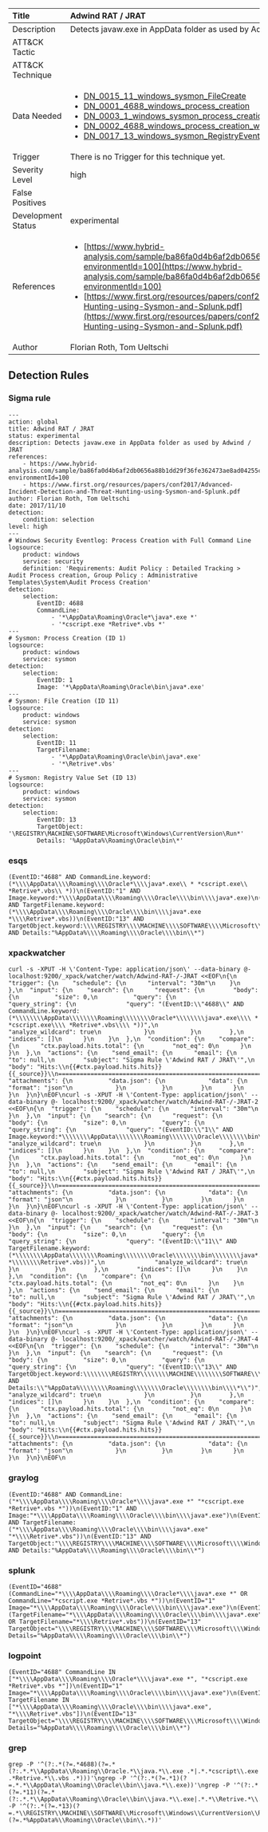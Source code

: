 | Title                | Adwind RAT / JRAT                                                                                                                                                 |
|:---------------------|:------------------------------------------------------------------------------------------------------------------------------------------------------------|
| Description          | Detects javaw.exe in AppData folder as used by Adwind / JRAT                                                                                                                                           |
| ATT&amp;CK Tactic    | <ul></ul>  |
| ATT&amp;CK Technique | <ul></ul>                             |
| Data Needed          | <ul><li>[DN_0015_11_windows_sysmon_FileCreate](../Data_Needed/DN_0015_11_windows_sysmon_FileCreate.md)</li><li>[DN_0001_4688_windows_process_creation](../Data_Needed/DN_0001_4688_windows_process_creation.md)</li><li>[DN_0003_1_windows_sysmon_process_creation](../Data_Needed/DN_0003_1_windows_sysmon_process_creation.md)</li><li>[DN_0002_4688_windows_process_creation_with_commandline](../Data_Needed/DN_0002_4688_windows_process_creation_with_commandline.md)</li><li>[DN_0017_13_windows_sysmon_RegistryEvent](../Data_Needed/DN_0017_13_windows_sysmon_RegistryEvent.md)</li></ul>                                                         |
| Trigger              |  There is no Trigger for this technique yet.  |
| Severity Level       | high                                                                                                                                                 |
| False Positives      | <ul></ul>                                                                  |
| Development Status   | experimental                                                                                                                                                |
| References           | <ul><li>[https://www.hybrid-analysis.com/sample/ba86fa0d4b6af2db0656a88b1dd29f36fe362473ae8ad04255c4e52f214a541c?environmentId=100](https://www.hybrid-analysis.com/sample/ba86fa0d4b6af2db0656a88b1dd29f36fe362473ae8ad04255c4e52f214a541c?environmentId=100)</li><li>[https://www.first.org/resources/papers/conf2017/Advanced-Incident-Detection-and-Threat-Hunting-using-Sysmon-and-Splunk.pdf](https://www.first.org/resources/papers/conf2017/Advanced-Incident-Detection-and-Threat-Hunting-using-Sysmon-and-Splunk.pdf)</li></ul>                                                          |
| Author               | Florian Roth, Tom Ueltschi                                                                                                                                                |


## Detection Rules

### Sigma rule

```
---
action: global
title: Adwind RAT / JRAT
status: experimental
description: Detects javaw.exe in AppData folder as used by Adwind / JRAT
references:
    - https://www.hybrid-analysis.com/sample/ba86fa0d4b6af2db0656a88b1dd29f36fe362473ae8ad04255c4e52f214a541c?environmentId=100
    - https://www.first.org/resources/papers/conf2017/Advanced-Incident-Detection-and-Threat-Hunting-using-Sysmon-and-Splunk.pdf
author: Florian Roth, Tom Ueltschi
date: 2017/11/10
detection:
    condition: selection
level: high
---
# Windows Security Eventlog: Process Creation with Full Command Line
logsource:
    product: windows
    service: security
    definition: 'Requirements: Audit Policy : Detailed Tracking > Audit Process creation, Group Policy : Administrative Templates\System\Audit Process Creation'
detection:
    selection:
        EventID: 4688
        CommandLine: 
            - '*\AppData\Roaming\Oracle*\java*.exe *'
            - '*cscript.exe *Retrive*.vbs *'
---
# Sysmon: Process Creation (ID 1)
logsource:
    product: windows
    service: sysmon
detection:
    selection:
        EventID: 1
        Image: '*\AppData\Roaming\Oracle\bin\java*.exe'
---
# Sysmon: File Creation (ID 11)
logsource:
    product: windows
    service: sysmon
detection:
    selection:
        EventID: 11
        TargetFilename: 
            - '*\AppData\Roaming\Oracle\bin\java*.exe'
            - '*\Retrive*.vbs'
---
# Sysmon: Registry Value Set (ID 13)
logsource:
    product: windows
    service: sysmon
detection:
    selection:
        EventID: 13
        TargetObject: '\REGISTRY\MACHINE\SOFTWARE\Microsoft\Windows\CurrentVersion\Run*'
        Details: '%AppData%\Roaming\Oracle\bin\*'

```




### esqs
    
```
(EventID:"4688" AND CommandLine.keyword:(*\\\\AppData\\\\Roaming\\\\Oracle*\\\\java*.exe\\ * *cscript.exe\\ *Retrive*.vbs\\ *))\n(EventID:"1" AND Image.keyword:*\\\\AppData\\\\Roaming\\\\Oracle\\\\bin\\\\java*.exe)\n(EventID:"11" AND TargetFilename.keyword:(*\\\\AppData\\\\Roaming\\\\Oracle\\\\bin\\\\java*.exe *\\\\Retrive*.vbs))\n(EventID:"13" AND TargetObject.keyword:\\\\REGISTRY\\\\MACHINE\\\\SOFTWARE\\\\Microsoft\\\\Windows\\\\CurrentVersion\\\\Run* AND Details:"%AppData%\\\\Roaming\\\\Oracle\\\\bin\\*")
```


### xpackwatcher
    
```
curl -s -XPUT -H \'Content-Type: application/json\' --data-binary @- localhost:9200/_xpack/watcher/watch/Adwind-RAT-/-JRAT <<EOF\n{\n  "trigger": {\n    "schedule": {\n      "interval": "30m"\n    }\n  },\n  "input": {\n    "search": {\n      "request": {\n        "body": {\n          "size": 0,\n          "query": {\n            "query_string": {\n              "query": "(EventID:\\"4688\\" AND CommandLine.keyword:(*\\\\\\\\AppData\\\\\\\\Roaming\\\\\\\\Oracle*\\\\\\\\java*.exe\\\\ * *cscript.exe\\\\ *Retrive*.vbs\\\\ *))",\n              "analyze_wildcard": true\n            }\n          }\n        },\n        "indices": []\n      }\n    }\n  },\n  "condition": {\n    "compare": {\n      "ctx.payload.hits.total": {\n        "not_eq": 0\n      }\n    }\n  },\n  "actions": {\n    "send_email": {\n      "email": {\n        "to": null,\n        "subject": "Sigma Rule \'Adwind RAT / JRAT\'",\n        "body": "Hits:\\n{{#ctx.payload.hits.hits}}{{_source}}\\n================================================================================\\n{{/ctx.payload.hits.hits}}",\n        "attachments": {\n          "data.json": {\n            "data": {\n              "format": "json"\n            }\n          }\n        }\n      }\n    }\n  }\n}\nEOF\ncurl -s -XPUT -H \'Content-Type: application/json\' --data-binary @- localhost:9200/_xpack/watcher/watch/Adwind-RAT-/-JRAT-2 <<EOF\n{\n  "trigger": {\n    "schedule": {\n      "interval": "30m"\n    }\n  },\n  "input": {\n    "search": {\n      "request": {\n        "body": {\n          "size": 0,\n          "query": {\n            "query_string": {\n              "query": "(EventID:\\"1\\" AND Image.keyword:*\\\\\\\\AppData\\\\\\\\Roaming\\\\\\\\Oracle\\\\\\\\bin\\\\\\\\java*.exe)",\n              "analyze_wildcard": true\n            }\n          }\n        },\n        "indices": []\n      }\n    }\n  },\n  "condition": {\n    "compare": {\n      "ctx.payload.hits.total": {\n        "not_eq": 0\n      }\n    }\n  },\n  "actions": {\n    "send_email": {\n      "email": {\n        "to": null,\n        "subject": "Sigma Rule \'Adwind RAT / JRAT\'",\n        "body": "Hits:\\n{{#ctx.payload.hits.hits}}{{_source}}\\n================================================================================\\n{{/ctx.payload.hits.hits}}",\n        "attachments": {\n          "data.json": {\n            "data": {\n              "format": "json"\n            }\n          }\n        }\n      }\n    }\n  }\n}\nEOF\ncurl -s -XPUT -H \'Content-Type: application/json\' --data-binary @- localhost:9200/_xpack/watcher/watch/Adwind-RAT-/-JRAT-3 <<EOF\n{\n  "trigger": {\n    "schedule": {\n      "interval": "30m"\n    }\n  },\n  "input": {\n    "search": {\n      "request": {\n        "body": {\n          "size": 0,\n          "query": {\n            "query_string": {\n              "query": "(EventID:\\"11\\" AND TargetFilename.keyword:(*\\\\\\\\AppData\\\\\\\\Roaming\\\\\\\\Oracle\\\\\\\\bin\\\\\\\\java*.exe *\\\\\\\\Retrive*.vbs))",\n              "analyze_wildcard": true\n            }\n          }\n        },\n        "indices": []\n      }\n    }\n  },\n  "condition": {\n    "compare": {\n      "ctx.payload.hits.total": {\n        "not_eq": 0\n      }\n    }\n  },\n  "actions": {\n    "send_email": {\n      "email": {\n        "to": null,\n        "subject": "Sigma Rule \'Adwind RAT / JRAT\'",\n        "body": "Hits:\\n{{#ctx.payload.hits.hits}}{{_source}}\\n================================================================================\\n{{/ctx.payload.hits.hits}}",\n        "attachments": {\n          "data.json": {\n            "data": {\n              "format": "json"\n            }\n          }\n        }\n      }\n    }\n  }\n}\nEOF\ncurl -s -XPUT -H \'Content-Type: application/json\' --data-binary @- localhost:9200/_xpack/watcher/watch/Adwind-RAT-/-JRAT-4 <<EOF\n{\n  "trigger": {\n    "schedule": {\n      "interval": "30m"\n    }\n  },\n  "input": {\n    "search": {\n      "request": {\n        "body": {\n          "size": 0,\n          "query": {\n            "query_string": {\n              "query": "(EventID:\\"13\\" AND TargetObject.keyword:\\\\\\\\REGISTRY\\\\\\\\MACHINE\\\\\\\\SOFTWARE\\\\\\\\Microsoft\\\\\\\\Windows\\\\\\\\CurrentVersion\\\\\\\\Run* AND Details:\\"%AppData%\\\\\\\\Roaming\\\\\\\\Oracle\\\\\\\\bin\\\\*\\")",\n              "analyze_wildcard": true\n            }\n          }\n        },\n        "indices": []\n      }\n    }\n  },\n  "condition": {\n    "compare": {\n      "ctx.payload.hits.total": {\n        "not_eq": 0\n      }\n    }\n  },\n  "actions": {\n    "send_email": {\n      "email": {\n        "to": null,\n        "subject": "Sigma Rule \'Adwind RAT / JRAT\'",\n        "body": "Hits:\\n{{#ctx.payload.hits.hits}}{{_source}}\\n================================================================================\\n{{/ctx.payload.hits.hits}}",\n        "attachments": {\n          "data.json": {\n            "data": {\n              "format": "json"\n            }\n          }\n        }\n      }\n    }\n  }\n}\nEOF\n
```


### graylog
    
```
(EventID:"4688" AND CommandLine:("*\\\\AppData\\\\Roaming\\\\Oracle*\\\\java*.exe *" "*cscript.exe *Retrive*.vbs *"))\n(EventID:"1" AND Image:"*\\\\AppData\\\\Roaming\\\\Oracle\\\\bin\\\\java*.exe")\n(EventID:"11" AND TargetFilename:("*\\\\AppData\\\\Roaming\\\\Oracle\\\\bin\\\\java*.exe" "*\\\\Retrive*.vbs"))\n(EventID:"13" AND TargetObject:"\\\\REGISTRY\\\\MACHINE\\\\SOFTWARE\\\\Microsoft\\\\Windows\\\\CurrentVersion\\\\Run*" AND Details:"%AppData%\\\\Roaming\\\\Oracle\\\\bin\\*")
```


### splunk
    
```
(EventID="4688" (CommandLine="*\\\\AppData\\\\Roaming\\\\Oracle*\\\\java*.exe *" OR CommandLine="*cscript.exe *Retrive*.vbs *"))\n(EventID="1" Image="*\\\\AppData\\\\Roaming\\\\Oracle\\\\bin\\\\java*.exe")\n(EventID="11" (TargetFilename="*\\\\AppData\\\\Roaming\\\\Oracle\\\\bin\\\\java*.exe" OR TargetFilename="*\\\\Retrive*.vbs"))\n(EventID="13" TargetObject="\\\\REGISTRY\\\\MACHINE\\\\SOFTWARE\\\\Microsoft\\\\Windows\\\\CurrentVersion\\\\Run*" Details="%AppData%\\\\Roaming\\\\Oracle\\\\bin\\*")
```


### logpoint
    
```
(EventID="4688" CommandLine IN ["*\\\\AppData\\\\Roaming\\\\Oracle*\\\\java*.exe *", "*cscript.exe *Retrive*.vbs *"])\n(EventID="1" Image="*\\\\AppData\\\\Roaming\\\\Oracle\\\\bin\\\\java*.exe")\n(EventID="11" TargetFilename IN ["*\\\\AppData\\\\Roaming\\\\Oracle\\\\bin\\\\java*.exe", "*\\\\Retrive*.vbs"])\n(EventID="13" TargetObject="\\\\REGISTRY\\\\MACHINE\\\\SOFTWARE\\\\Microsoft\\\\Windows\\\\CurrentVersion\\\\Run*" Details="%AppData%\\\\Roaming\\\\Oracle\\\\bin\\*")
```


### grep
    
```
grep -P '^(?:.*(?=.*4688)(?=.*(?:.*.*\\AppData\\Roaming\\Oracle.*\\java.*\\.exe .*|.*.*cscript\\.exe .*Retrive.*\\.vbs .*)))'\ngrep -P '^(?:.*(?=.*1)(?=.*.*\\AppData\\Roaming\\Oracle\\bin\\java.*\\.exe))'\ngrep -P '^(?:.*(?=.*11)(?=.*(?:.*.*\\AppData\\Roaming\\Oracle\\bin\\java.*\\.exe|.*.*\\Retrive.*\\.vbs)))'\ngrep -P '^(?:.*(?=.*13)(?=.*\\REGISTRY\\MACHINE\\SOFTWARE\\Microsoft\\Windows\\CurrentVersion\\Run.*)(?=.*%AppData%\\Roaming\\Oracle\\bin\\.*))'
```


